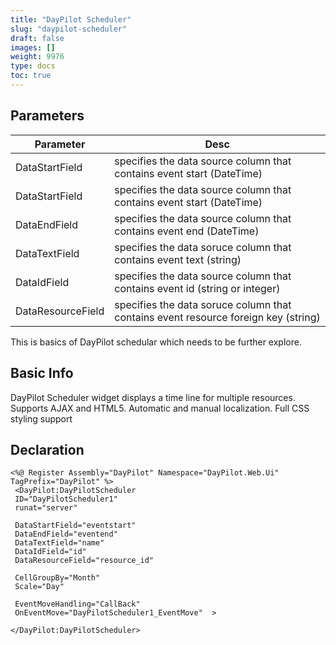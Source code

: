 ```yaml
---
title: "DayPilot Scheduler"
slug: "daypilot-scheduler"
draft: false
images: []
weight: 9976
type: docs
toc: true
---
```


## Parameters
| Parameter| Desc |
| ------ | ------ |
| DataStartField| specifies the data source column that contains event start (DateTime) |
| DataStartField   |  specifies the data source column that contains event start (DateTime)  |
| DataEndField   | specifies the data source column that contains event end (DateTime)   |
| DataTextField   |  specifies the data soruce column that contains event text (string)  |
|  DataIdField  |  specifies the data source column that contains event id (string or integer)  |
|  DataResourceField  | specifies the data soruce column that contains event resource foreign key (string)   |



This is  basics of DayPilot schedular which needs to be further explore.

## Basic Info
DayPilot Scheduler widget displays a time line for multiple resources. Supports AJAX and HTML5. Automatic and manual localization. Full CSS styling support

## Declaration
    <%@ Register Assembly="DayPilot" Namespace="DayPilot.Web.Ui" TagPrefix="DayPilot" %>
     <DayPilot:DayPilotScheduler 
     ID="DayPilotScheduler1" 
     runat="server" 

     DataStartField="eventstart" 
     DataEndField="eventend" 
     DataTextField="name" 
     DataIdField="id" 
     DataResourceField="resource_id" 

     CellGroupBy="Month"
     Scale="Day"

     EventMoveHandling="CallBack" 
     OnEventMove="DayPilotScheduler1_EventMove"  >
   
    </DayPilot:DayPilotScheduler>

